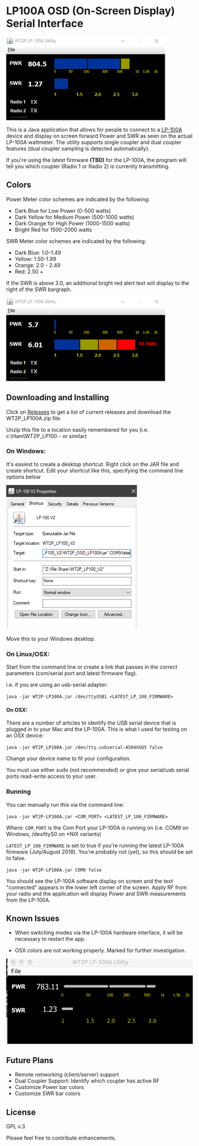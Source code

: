 # LP100A OSD (On-Screen Display) Serial Interface

![](img/meter_mid_power.png)

This is a Java application that allows for people to connect to a [LP-100A](http://www.telepostinc.com/lp100.html) device and display on screen forward Power and SWR as seen on the actual LP-100A wattmeter. The utility supports single coupler and dual coupler features (dual coupler sampling is detected automatically).

If you're using the latest firmware **(TBD)** for the LP-100A, the program will tell you which coupler (Radio 1 or Radio 2) is currently transmitting.

## Colors

Power Meter color schemes are indicated by the following:
 * Dark Blue for Low Power (0-500 watts)
 * Dark Yellow for Medium Power (500-1000 watts)
 * Dark Orange for High Power (1000-1500 watts)
 * Bright Red for 1500-2000 watts

SWR Meter color schemes are indicated by the following:
* Dark Blue: 1.0-1.49
* Yellow: 1.50-1.99
* Orange: 2.0 - 2.49
* Red: 2.50 +

If the SWR is above 3.0, an additional bright red alert text will display to the right of the SWR bargraph.

![High SWR](img/meter_hi_swr.png)

## Downloading and Installing

Click on [Releases](https://github.com/chibondking/wt2p_lp100a/releases) to get a list of current releases and download the WT2P_LP100A.zip file.

Unzip this file to a location easily remembered for you (i.e. c:\Ham\WT2P_LP100 - or similar)

### On Windows:

It's easiest to create a desktop shortcut. Right click on the JAR file and create shortcut. Edit your shortcut like this, specifying the command line options below

![](img/windows_shortcut.png)

Move this to your Windows desktop.

### On Linux/OSX:

Start from the command line or create a link that passes in the correct parameters (com/serial port and latest firmware flag).

i.e. if you are using an usb-serial adapter:

`java -jar WT2P-LP100A.jar /dev/ttyUSB1 <LATEST_LP_100_FIRMWARE>`

#### On OSX:

There are a number of articles to identify the USB serial device that is plugged
in to your Mac and the LP-100A. This is what I used for testing on an OSX device:

`java -jar WT2P_LP100A.jar /dev/tty.usbserial-A504XGQ5 false`

Change your device name to fit your configuration.

You must use either sudo (not recommended) or give your serial/usb serial ports read-write access to your user.

### Running

You can manually run this via the command line:

`java -jar WT2P-LP100A.jar <COM_PORT> <LATEST_LP_100_FIRMWARE>`

Where:
`COM_PORT` is the Com Port your LP-100A is running on (i.e. COM9 on Windows, /dev/ttyS0 on *NIX variants)

`LATEST_LP_100_FIRMWARE`  is set to true if you're running the latest LP-100A firmware (July/August 2018). You're probably not (yet), so this should be set to false.

`java -jar WT2P-LP100A.jar COM9 false`

You should see the LP-100A software display on screen and the text "connected" appears in the lower left corner of the screen. Apply RF from your radio and the application will display Power and SWR measurements from the LP-100A.

## Known Issues

* When switching modes via the LP-100A hardware interface, it will be necessary to restart the app.

* OSX colors are not working properly. Marked for further investigation.

![OSX Screenshot](img/osx_screenshot.png)

## Future Plans

* Remote networking (client/server) support
* Dual Coupler Support: Identify which coupler has active RF
* Customize Power bar colors
* Customize SWR bar colors

## License
GPL v.3

Please feel free to contribute enhancements.